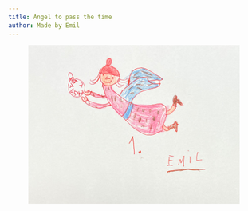 ```yaml
---
title: Angel to pass the time
author: Made by Emil
---
```

<figure>
<img src="/img/emil-drawing/IMG_3099.jpg">
</figure>
